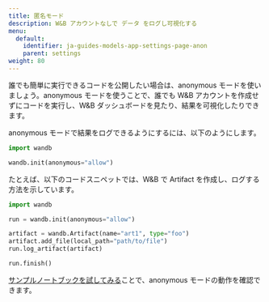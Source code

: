 ```yaml
---
title: 匿名モード
description: W&B アカウントなしで データ をログし可視化する
menu:
  default:
    identifier: ja-guides-models-app-settings-page-anon
    parent: settings
weight: 80
---
```


誰でも簡単に実行できるコードを公開したい場合は、anonymous モードを使いましょう。anonymous モードを使うことで、誰でも W&B アカウントを作成せずにコードを実行し、W&B ダッシュボードを見たり、結果を可視化したりできます。

anonymous モードで結果をログできるようにするには、以下のようにします。

```python
import wandb

wandb.init(anonymous="allow")
```

たとえば、以下のコードスニペットでは、W&B で Artifact を作成し、ログする方法を示しています。

```python
import wandb

run = wandb.init(anonymous="allow")

artifact = wandb.Artifact(name="art1", type="foo")
artifact.add_file(local_path="path/to/file")
run.log_artifact(artifact)

run.finish()
```

[サンプルノートブックを試してみる](https://colab.research.google.com/drive/1nQ3n8GD6pO-ySdLlQXgbz4wA3yXoSI7i)ことで、anonymous モードの動作を確認できます。